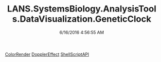 ﻿---
title: LANS.SystemsBiology.AnalysisTools.DataVisualization.GeneticClock
date: 6/16/2016 4:56:55 AM
---

[ColorRender](T-LANS.SystemsBiology.AnalysisTools.DataVisualization.GeneticClock.ColorRender.html)
[DopplerEffect](T-LANS.SystemsBiology.AnalysisTools.DataVisualization.GeneticClock.DopplerEffect.html)
[ShellScriptAPI](T-LANS.SystemsBiology.AnalysisTools.DataVisualization.GeneticClock.ShellScriptAPI.html)
